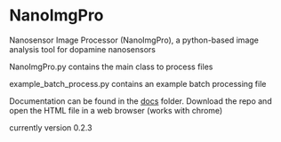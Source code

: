 # NanoImgPro
Nanosensor Image Processor (NanoImgPro), a python-based image analysis tool for dopamine nanosensors 



NanoImgPro.py contains the main class to process files


example_batch_process.py contains an example batch processing file

Documentation can be found in the [docs](https://github.com/NicholasOuassil/NanoImgPro/tree/main/docs) folder. Download the repo and open the HTML file in a web browser (works with chrome)

currently version 0.2.3
